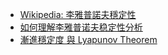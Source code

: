

* [Wikipedia: 李雅普諾夫穩定性](https://zh.wikipedia.org/zh-tw/%E6%9D%8E%E9%9B%85%E6%99%AE%E8%AF%BA%E5%A4%AB%E7%A8%B3%E5%AE%9A%E6%80%A7)
* [如何理解李雅普诺夫稳定性分析](https://zhuanlan.zhihu.com/p/58738073)
* [漸進穩定度 與 Lyapunov Theorem](https://ch-hsieh.blogspot.com/2011/08/lyapunov-theorem.html)
